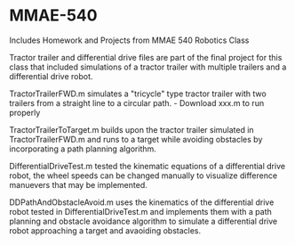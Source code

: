 # MMAE-540
Includes Homework and Projects from MMAE 540 Robotics Class

Tractor trailer and differential drive files are part of the final project for this class that included simulations of a tractor trailer with multiple trailers and a differential drive robot. 

TractorTrailerFWD.m simulates a "tricycle" type tractor trailer with two trailers from a straight line to a circular path.
    - Download xxx.m to run properly

TractorTrailerToTarget.m builds upon the tractor trailer simulated in TractorTrailerFWD.m and runs to a target while avoiding obstacles by incorporating a path planning algorithm.

DifferentialDriveTest.m tested the kinematic equations of a differential drive robot, the wheel speeds can be changed manually to visualize difference manuevers that may be implemented.

DDPathAndObstacleAvoid.m uses the kinematics of the differential drive robot tested in DifferentialDriveTest.m and implements them with a path planning and obstacle avoidance algorithm to simulate a differential drive robot approaching a target and avaoiding obstacles.

